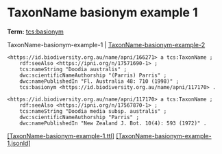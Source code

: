 # TaxonName basionym example 1


**Term:** [tcs:basionym](/terms/#tcs_basionym)

TaxonName-basionym-example-1 | [TaxonName-basionym-example-2](./TaxonName-basionym-example-2.html)
```turtle
<https://id.biodiversity.org.au/name/apni/166271> a tcs:TaxonName ;
    rdf:seeAlso <https://ipni.org/n/17571690-1> ;
    tcs:nameString "Doodia australis" ;
    dwc:scientificNameAuthorship "(Parris) Parris" ;
    dwc:namePublishedIn "Fl. Australia 48: 710 (1998)" ;
    tcs:basionym <https://id.biodiversity.org.au/name/apni/117170> .

<https://id.biodiversity.org.au/name/apni/117170> a tcs:TaxonName ;
    rdf:seeAlso <https://ipni.org/n/17567870-1> ;
    tcs:nameString "Doodia media subsp. australis" ;
    dwc:scientificNameAuthorship "Parris" ;
    dwc:namePublishedIn "New Zealand J. Bot. 10(4): 593 (1972)" .
```

[&#91;TaxonName-basionym-example-1.ttl&#93;](https://github.com/tdwg/tcs2/blob/master/examples/TaxonName-basionym-example-1.ttl)&nbsp;[&#91;TaxonName-basionym-example-1.jsonld&#93;](https://github.com/tdwg/tcs2/blob/master/examples/TaxonName-basionym-example-1.jsonld)

